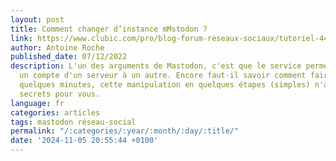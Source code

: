 ```yaml
---
layout: post
title: Comment changer d’instance mMstodon ?
link: https://www.clubic.com/pro/blog-forum-reseaux-sociaux/tutoriel-447291-comment-changer-d-instance-sur-mastodon.html
author: Antoine Roche
published_date: 07/12/2022
description: L'un des arguments de Mastodon, c'est que le service permet de déménager
  un compte d'un serveur à un autre. Encore faut-il savoir comment faire cela. Dans
  quelques minutes, cette manipulation en quelques étapes (simples) n'aura plus de
  secrets pour vous.
language: fr
categories: articles
tags: mastodon réseau-social
permalink: "/:categories/:year/:month/:day/:title/"
date: '2024-11-05 20:55:44 +0100'
---
```

